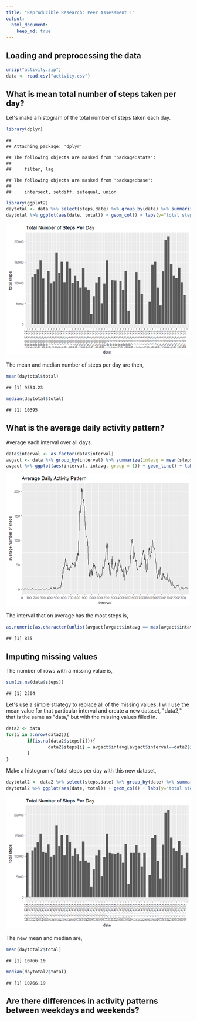 ```yaml
---
title: "Reproducible Research: Peer Assessment 1"
output: 
  html_document:
    keep_md: true
---
```



## Loading and preprocessing the data

```r
unzip("activity.zip")
data <- read.csv("activity.csv")
```


## What is mean total number of steps taken per day?
Let's make a histogram of the total number of steps taken each day.

```r
library(dplyr)
```

```
## 
## Attaching package: 'dplyr'
```

```
## The following objects are masked from 'package:stats':
## 
##     filter, lag
```

```
## The following objects are masked from 'package:base':
## 
##     intersect, setdiff, setequal, union
```

```r
library(ggplot2)
daytotal <- data %>% select(steps,date) %>% group_by(date) %>% summarize(total = sum(steps, na.rm = TRUE))
daytotal %>% ggplot(aes(date, total)) + geom_col() + labs(y="total steps", title = "Total Number of Steps Per Day") + theme(axis.text.x = element_text(angle = -90, hjust = 1))
```

![](PA1_template_files/figure-html/unnamed-chunk-2-1.png)<!-- -->

The mean and median number of steps per day are then, 

```r
mean(daytotal$total)
```

```
## [1] 9354.23
```

```r
median(daytotal$total)
```

```
## [1] 10395
```


## What is the average daily activity pattern?
Average each interval over all days.

```r
data$interval <- as.factor(data$interval)
avgact <- data %>% group_by(interval) %>% summarize(intavg = mean(steps, na.rm = TRUE))
avgact %>% ggplot(aes(interval, intavg, group = 1)) + geom_line() + labs(y="average number of steps", title = "Average Daily Activity Pattern") + scale_x_discrete(breaks = levels(data$interval)[c(T, rep(F, 11))])
```

![](PA1_template_files/figure-html/unnamed-chunk-4-1.png)<!-- -->

The interval that on average has the most steps is, 

```r
as.numeric(as.character(unlist(avgact[avgact$intavg == max(avgact$intavg),1])))
```

```
## [1] 835
```


## Imputing missing values
The number of rows with a missing value is, 

```r
sum(is.na(data$steps))
```

```
## [1] 2304
```

Let's use a simple strategy to replace all of the missing values.  I will use the mean value for that particular interval and create a new dataset, "data2," that is the same as "data," but with the missing values filled in.

```r
data2 <- data
for(i in 1:nrow(data2)){
        if(is.na(data2$steps[i])){
                data2$steps[i] = avgact$intavg[avgact$interval==data2$interval[i]]
        }
}
```

Make a histogram of total steps per day with this new dataset, 

```r
daytotal2 <- data2 %>% select(steps,date) %>% group_by(date) %>% summarize(total = sum(steps, na.rm = TRUE))
daytotal2 %>% ggplot(aes(date, total)) + geom_col() + labs(y="total steps", title = "Total Number of Steps Per Day") + theme(axis.text.x = element_text(angle = -90, hjust = 1))
```

![](PA1_template_files/figure-html/unnamed-chunk-8-1.png)<!-- -->

The new mean and median are,

```r
mean(daytotal2$total)
```

```
## [1] 10766.19
```

```r
median(daytotal2$total)
```

```
## [1] 10766.19
```

## Are there differences in activity patterns between weekdays and weekends?
